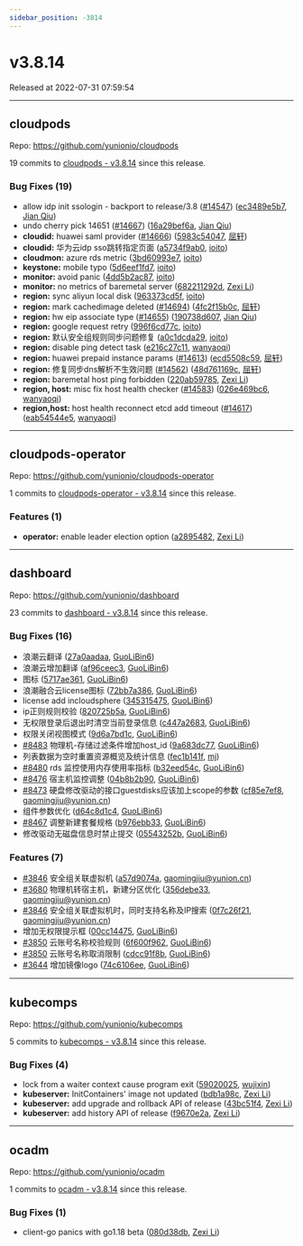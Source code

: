 ```yaml
---
sidebar_position: -3814
---
```


# v3.8.14

Released at 2022-07-31 07:59:54

-----

## cloudpods

Repo: https://github.com/yunionio/cloudpods

19 commits to [cloudpods - v3.8.14] since this release.

### Bug Fixes (19)
- allow idp init ssologin - backport to release/3.8 ([#14547](https://github.com/yunionio/cloudpods/issues/14547)) ([ec3489e5b7](https://github.com/yunionio/cloudpods/commit/ec3489e5b75996ce3872fae01b4b11a02a4ff422), [Jian Qiu](mailto:swordqiu@gmail.com))
- undo cherry pick 14651 ([#14667](https://github.com/yunionio/cloudpods/issues/14667)) ([16a29bef6a](https://github.com/yunionio/cloudpods/commit/16a29bef6aa811e3ab95f202c82ee5dfb7dded7b), [Jian Qiu](mailto:swordqiu@gmail.com))
- **cloudid:** huawei saml provider ([#14666](https://github.com/yunionio/cloudpods/issues/14666)) ([5983c54047](https://github.com/yunionio/cloudpods/commit/5983c540475efd9e0f96de871af5021fa0e44f93), [屈轩](mailto:qu_xuan@icloud.com))
- **cloudid:** 华为云idp sso跳转指定页面 ([a5734f9ab0](https://github.com/yunionio/cloudpods/commit/a5734f9ab0dace93c1af1cb774a85b50f2f2e1e2), [ioito](mailto:qu_xuan@icloud.com))
- **cloudmon:** azure rds metric ([3bd60993e7](https://github.com/yunionio/cloudpods/commit/3bd60993e7bc828f092a9252993fabf95ab743e5), [ioito](mailto:qu_xuan@icloud.com))
- **keystone:** mobile typo ([5d6eef1fd7](https://github.com/yunionio/cloudpods/commit/5d6eef1fd7b82d3008a6d25c5976d057130ddf0a), [ioito](mailto:qu_xuan@icloud.com))
- **monitor:** avoid panic ([4dd5b2ac87](https://github.com/yunionio/cloudpods/commit/4dd5b2ac8717e5e98b4b6b8ae1c25bc7dddb8dd6), [ioito](mailto:qu_xuan@icloud.com))
- **monitor:** no metrics of baremetal server ([682211292d](https://github.com/yunionio/cloudpods/commit/682211292d63fa248033867b2abb71f3336555e8), [Zexi Li](mailto:zexi.li@icloud.com))
- **region:** sync aliyun local disk ([963373cd5f](https://github.com/yunionio/cloudpods/commit/963373cd5f2330ae2edb6754a87b9b4f6d96608c), [ioito](mailto:qu_xuan@icloud.com))
- **region:** mark cachedimage deleted ([#14694](https://github.com/yunionio/cloudpods/issues/14694)) ([4fc2f15b0c](https://github.com/yunionio/cloudpods/commit/4fc2f15b0c5fdedd6cda224444999458d405c922), [屈轩](mailto:qu_xuan@icloud.com))
- **region:** hw eip associate type ([#14655](https://github.com/yunionio/cloudpods/issues/14655)) ([190738d607](https://github.com/yunionio/cloudpods/commit/190738d607c2140b798a4b30e1b739244cb48fd3), [Jian Qiu](mailto:swordqiu@gmail.com))
- **region:** google request retry ([996f6cd77c](https://github.com/yunionio/cloudpods/commit/996f6cd77cd7b1fb6ca8785a5e680fed8a617f1c), [ioito](mailto:qu_xuan@icloud.com))
- **region:** 默认安全组规则同步问题修复 ([a0c1dcda29](https://github.com/yunionio/cloudpods/commit/a0c1dcda2975ceddedeb644ec0c206bfd77c9c90), [ioito](mailto:qu_xuan@icloud.com))
- **region:** disable ping detect task ([e216c27c11](https://github.com/yunionio/cloudpods/commit/e216c27c11c236cc644867c390d695cec58ee495), [wanyaoqi](mailto:d3lx.yq@gmail.com))
- **region:** huawei prepaid instance params ([#14613](https://github.com/yunionio/cloudpods/issues/14613)) ([ecd5508c59](https://github.com/yunionio/cloudpods/commit/ecd5508c59e168d20b2ce3121e0c8e66d7404126), [屈轩](mailto:qu_xuan@icloud.com))
- **region:** 修复同步dns解析不生效问题 ([#14562](https://github.com/yunionio/cloudpods/issues/14562)) ([48d761169c](https://github.com/yunionio/cloudpods/commit/48d761169cac1874f2b3f2d7e9cdaca189be364c), [屈轩](mailto:qu_xuan@icloud.com))
- **region:** baremetal host ping forbidden ([220ab59785](https://github.com/yunionio/cloudpods/commit/220ab597852b63f468e7a451db17fa87e4f0a229), [Zexi Li](mailto:zexi.li@icloud.com))
- **region, host:** misc fix host health checker ([#14583](https://github.com/yunionio/cloudpods/issues/14583)) ([026e469bc6](https://github.com/yunionio/cloudpods/commit/026e469bc69f59e950071012a5a76247d0de2a32), [wanyaoqi](mailto:18528551+wanyaoqi@users.noreply.github.com))
- **region,host:** host health reconnect etcd add timeout ([#14617](https://github.com/yunionio/cloudpods/issues/14617)) ([eab54544e5](https://github.com/yunionio/cloudpods/commit/eab54544e51d3592f9596be47dce3406c63b02d4), [wanyaoqi](mailto:18528551+wanyaoqi@users.noreply.github.com))

[cloudpods - v3.8.14]: https://github.com/yunionio/cloudpods/compare/v3.8.13...v3.8.14
-----

## cloudpods-operator

Repo: https://github.com/yunionio/cloudpods-operator

1 commits to [cloudpods-operator - v3.8.14] since this release.

### Features (1)
- **operator:** enable leader election option ([a2895482](https://github.com/yunionio/cloudpods-operator/commit/a28954823109fee8b22fb12babe711ec265378f3), [Zexi Li](mailto:zexi.li@icloud.com))

[cloudpods-operator - v3.8.14]: https://github.com/yunionio/cloudpods-operator/compare/v3.8.13...v3.8.14
-----

## dashboard

Repo: https://github.com/yunionio/dashboard

23 commits to [dashboard - v3.8.14] since this release.

### Bug Fixes (16)
- 浪潮云翻译 ([27a0aadaa](https://github.com/yunionio/dashboard/commit/27a0aadaa695dc15b673ff88224aa7d70e6de087), [GuoLiBin6](mailto:782518577@qq.com))
- 浪潮云增加翻译 ([af96ceec3](https://github.com/yunionio/dashboard/commit/af96ceec3174d211bb0d202a4f783d5becaba123), [GuoLiBin6](mailto:782518577@qq.com))
- 图标 ([5717ae361](https://github.com/yunionio/dashboard/commit/5717ae361fdb3c92bbcb18243e51b34de166f6da), [GuoLiBin6](mailto:782518577@qq.com))
- 浪潮融合云license图标 ([72bb7a386](https://github.com/yunionio/dashboard/commit/72bb7a386c343fbef90ed92eaaa7e6bda4cbf23f), [GuoLiBin6](mailto:782518577@qq.com))
- license add incloudsphere ([345315475](https://github.com/yunionio/dashboard/commit/345315475821ce2e35cf27c9f5ae172153818859), [GuoLiBin6](mailto:782518577@qq.com))
- ip正则规则校验 ([820725b5a](https://github.com/yunionio/dashboard/commit/820725b5a181e6b0d09fa051dedd176939a7bc03), [GuoLiBin6](mailto:782518577@qq.com))
- 无权限登录后退出时清空当前登录信息 ([c447a2683](https://github.com/yunionio/dashboard/commit/c447a2683ed94a0e80f4c591293fbdb3fcc5d42b), [GuoLiBin6](mailto:782518577@qq.com))
- 权限关闭视图模式 ([9d6a7bd1c](https://github.com/yunionio/dashboard/commit/9d6a7bd1cb088d8d50516cb3857afb896d991313), [GuoLiBin6](mailto:782518577@qq.com))
- [#8483](https://github.com/yunionio/dashboard/issues/8483) 物理机-存储过滤条件增加host_id ([9a683dc77](https://github.com/yunionio/dashboard/commit/9a683dc77a2da5fd9d555e57190b9a4d066f69b7), [GuoLiBin6](mailto:782518577@qq.com))
- 列表数据为空时重置资源概览及统计信息 ([fec1b141f](https://github.com/yunionio/dashboard/commit/fec1b141f953348d4580c379f9fd2d683f666fc7), [mj](mailto:gaomingjiu@yunion.cn))
- [#8480](https://github.com/yunionio/dashboard/issues/8480) rds 监控使用内存使用率指标 ([b32eed54c](https://github.com/yunionio/dashboard/commit/b32eed54c03b2bfa0066554ef2fecdb000835f2e), [GuoLiBin6](mailto:782518577@qq.com))
- [#8476](https://github.com/yunionio/dashboard/issues/8476) 宿主机监控调整 ([04b8b2b90](https://github.com/yunionio/dashboard/commit/04b8b2b90d7fd62df65f3ad0743736660020fb38), [GuoLiBin6](mailto:782518577@qq.com))
- [#8473](https://github.com/yunionio/dashboard/issues/8473) 硬盘修改驱动的接口guestdisks应该加上scope的参数 ([cf85e7ef8](https://github.com/yunionio/dashboard/commit/cf85e7ef85a22b216bbfea407b418bf6e66bf1f2), [gaomingjiu@yunion.cn](mailto:gaomingjiu@yunion.cn))
- 组件参数优化 ([d64c8d1c4](https://github.com/yunionio/dashboard/commit/d64c8d1c4f7fb5018e16950361f000e3efcc5572), [GuoLiBin6](mailto:glbin533@163.com))
- [#8467](https://github.com/yunionio/dashboard/issues/8467) 调整新建套餐规格 ([b976ebb33](https://github.com/yunionio/dashboard/commit/b976ebb336cd9bd38ae7c4f3bd0154bfcfb64f7f), [GuoLiBin6](mailto:782518577@qq.com))
- 修改驱动无磁盘信息时禁止提交 ([05543252b](https://github.com/yunionio/dashboard/commit/05543252b81a7ce04056afba0f0f5afb0e4fc852), [GuoLiBin6](mailto:782518577@qq.com))

### Features (7)
- [#3846](https://github.com/yunionio/dashboard/issues/3846) 安全组关联虚拟机 ([a57d9074a](https://github.com/yunionio/dashboard/commit/a57d9074abb5ea3b04f6328f605c6cb9f3cfbf8c), [gaomingjiu@yunion.cn](mailto:gaomingjiu@yunion.cn))
- [#3680](https://github.com/yunionio/dashboard/issues/3680) 物理机转宿主机，新建分区优化 ([356debe33](https://github.com/yunionio/dashboard/commit/356debe3374a3747bb493321dd74d4db7a846f51), [gaomingjiu@yunion.cn](mailto:gaomingjiu@yunion.cn))
- [#3846](https://github.com/yunionio/dashboard/issues/3846) 安全组关联虚拟机时，同时支持名称及IP搜索 ([0f7c26f21](https://github.com/yunionio/dashboard/commit/0f7c26f21741a87d46f353b6fd6b2085e959f659), [gaomingjiu@yunion.cn](mailto:gaomingjiu@yunion.cn))
- 增加无权限提示框 ([00cc14475](https://github.com/yunionio/dashboard/commit/00cc14475d2d00111e141ce82cb4952b9a2b4670), [GuoLiBin6](mailto:kongxin@kongxin.local))
- [#3850](https://github.com/yunionio/dashboard/issues/3850) 云账号名称校验规则 ([6f600f962](https://github.com/yunionio/dashboard/commit/6f600f9629c318b3014a46b2c373d81333187841), [GuoLiBin6](mailto:782518577@qq.com))
- [#3850](https://github.com/yunionio/dashboard/issues/3850) 云账号名称取消限制 ([cdcc91f8b](https://github.com/yunionio/dashboard/commit/cdcc91f8b12390a93fe3a3f16c5e47db287a1c55), [GuoLiBin6](mailto:782518577@qq.com))
- [#3644](https://github.com/yunionio/dashboard/issues/3644) 增加镜像logo ([74c6106ee](https://github.com/yunionio/dashboard/commit/74c6106eee2d43d5fdfd7584b30ddd4d918f3f82), [GuoLiBin6](mailto:782518577@qq.com))

[dashboard - v3.8.14]: https://github.com/yunionio/dashboard/compare/v3.8.13...v3.8.14
-----

## kubecomps

Repo: https://github.com/yunionio/kubecomps

5 commits to [kubecomps - v3.8.14] since this release.

### Bug Fixes (4)
- lock from a waiter context cause program exit ([59020025](https://github.com/yunionio/kubecomps/commit/590200254954bc433197d1d699188d082362cf4c), [wujixin](mailto:599230270@qq.com))
- **kubeserver:** InitContainers' image not updated ([bdb1a98c](https://github.com/yunionio/kubecomps/commit/bdb1a98c974dd424767bbaa85e220970aa9249b2), [Zexi Li](mailto:zexi.li@icloud.com))
- **kubeserver:** add upgrade and rollback API of release ([43bc51f4](https://github.com/yunionio/kubecomps/commit/43bc51f41617363f5643b220fe674d1894b77726), [Zexi Li](mailto:zexi.li@icloud.com))
- **kubeserver:** add history API of release ([f9670e2a](https://github.com/yunionio/kubecomps/commit/f9670e2a407f09f4e12de2b91853ba65c13c92f1), [Zexi Li](mailto:zexi.li@icloud.com))

[kubecomps - v3.8.14]: https://github.com/yunionio/kubecomps/compare/v3.8.13...v3.8.14
-----

## ocadm

Repo: https://github.com/yunionio/ocadm

1 commits to [ocadm - v3.8.14] since this release.

### Bug Fixes (1)
- client-go panics with go1.18 beta ([080d38db](https://github.com/yunionio/ocadm/commit/080d38dbf8f6736eef4f8b78ef7b56cd47fe322f), [Zexi Li](mailto:zexi.li@icloud.com))

[ocadm - v3.8.14]: https://github.com/yunionio/ocadm/compare/v3.8.13...v3.8.14
